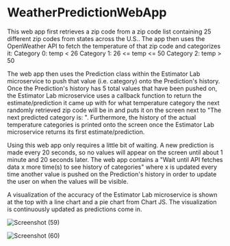 # WeatherPredictionWebApp

This web app first retrieves a zip code from a zip code list containing 25 different zip codes from states across the U.S.. The app then uses the OpenWeather API to fetch the
temperature of that zip code and categorizes it:
Category 0: temp < 26
Category 1: 26 <= temp <= 50
Category 2: temp > 50

The web app then uses the Prediction class within the Estimator Lab microservice to push that value (i.e. category) onto the Prediction's history. Once the Prediction's history
has 5 total values that have been pushed on, the Estimator Lab microservice uses a callback function to return the estimate/prediction it came up with for what temperature category
the next randomly retrieved zip code will be in and puts it on the screen next to "The next predicted category is: ". Furthermore, the history of the actual temperature categories
is printed onto the screen once the Estimator Lab microservice returns its first estimate/prediction.

Using this web app only requires a little bit of waiting. A new prediction is made every 20 seconds, so no values will appear on the screen until about 1 minute and 20 seconds
later. The web app contains a "Wait until API fetches data x more time(s) to see history of categories" where x is updated every time another value is pushed on the Prediction's
history in order to update the user on when the values will be visible.

A visualization of the accuracy of the Estimator Lab microservice is shown at the top with a line chart and a pie chart from Chart JS. The visualization is continuously updated as predictions come in.

![Screenshot (59)](https://user-images.githubusercontent.com/86983871/151466269-73647399-cf58-49ba-b8c1-4b90521473bd.png)

![Screenshot (60)](https://user-images.githubusercontent.com/86983871/151466307-586a4777-27cf-4198-be37-43d3e4261238.png)
